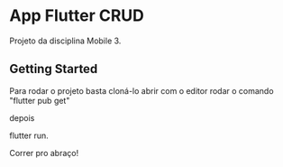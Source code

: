 # App Flutter CRUD

Projeto da disciplina Mobile 3.

## Getting Started

Para rodar o projeto basta cloná-lo
abrir com o editor
 rodar o comando "flutter pub get"

 depois

 flutter run.

 Correr pro abraço!
